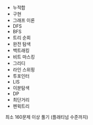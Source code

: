 - 누적합
- 구현
- 그래프 이론
- DFS
- BFS
- 트리 순회
- 완전 탐색
- 백트래킹
- 비트 마스킹
- 그리디
- 라인 스위핑
- 투포인터
- LIS
- 이분탐색
- DP
- 최단거리
- 펜윅트리

최소 160문제 이상 풀기 (플래티넘 수준까지)